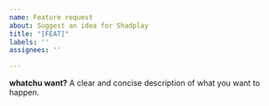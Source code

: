 ```yaml
---
name: Feature request
about: Suggest an idea for Shadplay
title: "[FEAT]"
labels: ''
assignees: ''

---
```


**whatchu want?**
A clear and concise description of what you want to happen.
